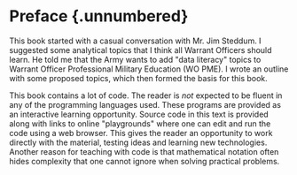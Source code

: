 # Preface {.unnumbered}

This book started with a casual conversation with Mr. Jim Steddum.
I suggested some analytical topics that I think all Warrant Officers should learn.
He told me that the Army wants to add "data literacy" topics to Warrant Officer
Professional Military Education (WO PME). I wrote an outline with some proposed
topics, which then formed the basis for this book.

This book contains a lot of code. The reader is *not* expected to be fluent in
any of the programming languages used. These programs are provided as an
interactive learning opportunity. Source code in this text is provided along with
links to online "playgrounds" where one can edit and run the code using a web browser.
This gives the reader an opportunity to work directly with the material, testing
ideas and learning new technologies. Another reason for teaching with code is
that mathematical notation often hides complexity that one cannot ignore when
solving practical problems.
